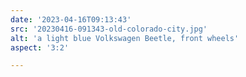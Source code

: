 ```yaml
---
date: '2023-04-16T09:13:43'
src: '20230416-091343-old-colorado-city.jpg'
alt: 'a light blue Volkswagen Beetle, front wheels'
aspect: '3:2'

---
```


